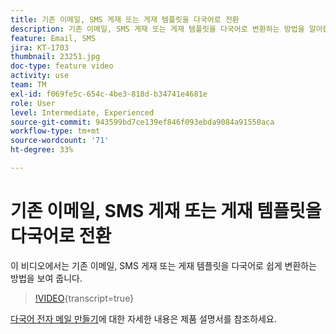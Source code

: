 ```yaml
---
title: 기존 이메일, SMS 게재 또는 게재 템플릿을 다국어로 전환
description: 기존 이메일, SMS 게재 또는 게재 템플릿을 다국어로 변환하는 방법을 알아봅니다.
feature: Email, SMS
jira: KT-1703
thumbnail: 23251.jpg
doc-type: feature video
activity: use
team: TM
exl-id: f069fe5c-654c-4be3-818d-b34741e4681e
role: User
level: Intermediate, Experienced
source-git-commit: 943599bd7ce139ef846f093ebda9084a91550aca
workflow-type: tm+mt
source-wordcount: '71'
ht-degree: 33%

---
```


# 기존 이메일, SMS 게재 또는 게재 템플릿을 다국어로 전환

이 비디오에서는 기존 이메일, SMS 게재 또는 게재 템플릿을 다국어로 쉽게 변환하는 방법을 보여 줍니다.

>[!VIDEO](https://video.tv.adobe.com/v/23251?learn=on){transcript=true}

[다국어 전자 메일 만들기](https://experienceleague.adobe.com/docs/campaign-standard/using/communication-channels/email-messages/creating-a-multilingual-email.html?lang=en)에 대한 자세한 내용은 제품 설명서를 참조하세요.
